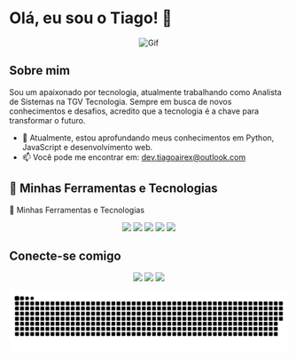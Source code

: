 # Olá, eu sou o Tiago! 👋

<div align="center">
  <img src="https://raw.githubusercontent.com/RaghavK16/RaghavK16/master/octo.gif" height="180" width="180" alt="Gif">
</div>

## Sobre mim

Sou um apaixonado por tecnologia, atualmente trabalhando como Analista de Sistemas na TGV Tecnologia. Sempre em busca de novos conhecimentos e desafios, acredito que a tecnologia é a chave para transformar o futuro.

- 🌱 Atualmente, estou aprofundando meus conhecimentos em Python, JavaScript e desenvolvimento web.
- 📫 Você pode me encontrar em: [dev.tiagoairex@outlook.com](mailto:dev.tiagoairex@outlook.com)

## 🚀 Minhas Ferramentas e Tecnologias

🚀 Minhas Ferramentas e Tecnologias
<div align="center"> 
<img src="https://img.shields.io/badge/-Python-3776AB?style=for-the-badge&logo=python&logoColor=white"> 
<img src="https://img.shields.io/badge/-JavaScript-F7DF1E?style=for-the-badge&logo=javascript&logoColor=black"> 
<img src="https://img.shields.io/badge/-SQL-4479A1?style=for-the-badge&logo=postgresql&logoColor=white"> 
<img src="https://img.shields.io/badge/-Ubuntu-E95420?style=for-the-badge&logo=ubuntu&logoColor=white"> 
<img src="https://img.shields.io/badge/-Git-F05032?style=for-the-badge&logo=git&logoColor=white">

</div>

## Conecte-se comigo

<div align="center">
  <a href="https://www.instagram.com/tiagoairex_/" target="_blank"><img src="https://img.shields.io/badge/-Instagram-%23E4405F?style=for-the-badge&logo=instagram&logoColor=white" target="_blank"></a> 
  <a href="mailto:dev.tiagoairex@outlook.com"><img src="https://img.shields.io/badge/-Outlook-%23333?style=for-the-badge&logo=microsoft-outlook&logoColor=white" target="_blank"></a>
  <a href="https://www.linkedin.com/in/tiagoaires/" target="_blank"><img src="https://img.shields.io/badge/-LinkedIn-%230077B5?style=for-the-badge&logo=linkedin&logoColor=white" target="_blank"></a>
</div>

<!--Snake animation-->
<div align="center">

 ![Snake animation dark mode](https://raw.githubusercontent.com/savioc2/savioc2/output/github-contribution-grid-snake-dark.svg)
  
</div>


